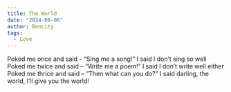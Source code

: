 ```yaml
---
title: The World
date: "2024-08-06"
author: Bencity
tags:
  - Love
---
```


Poked me once and said –
“Sing me a song!” I said
I don’t sing so well
Poked me twice and said –
“Write me a poem!” I said
I don’t write well either
Poked me thrice and said –
“Then what can you do?”
I said darling, the world,
I’ll give you the world!
